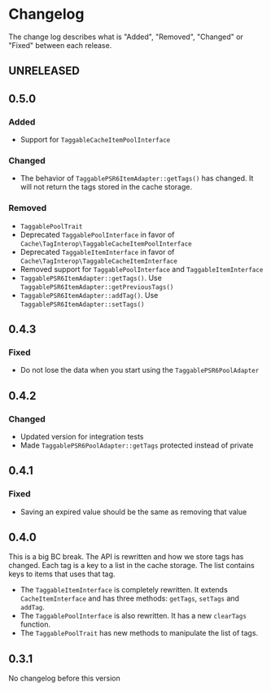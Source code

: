 # Changelog

The change log describes what is "Added", "Removed", "Changed" or "Fixed" between each release.

## UNRELEASED

## 0.5.0

### Added

* Support for `TaggableCacheItemPoolInterface`

### Changed

* The behavior of `TaggablePSR6ItemAdapter::getTags()` has changed. It will not return the tags stored in the cache storage. 

### Removed

* `TaggablePoolTrait`
* Deprecated `TaggablePoolInterface` in favor of `Cache\TagInterop\TaggableCacheItemPoolInterface`
* Deprecated `TaggableItemInterface` in favor of `Cache\TagInterop\TaggableCacheItemInterface`
* Removed support for `TaggablePoolInterface` and `TaggableItemInterface`
* `TaggablePSR6ItemAdapter::getTags()`. Use `TaggablePSR6ItemAdapter::getPreviousTags()`
* `TaggablePSR6ItemAdapter::addTag()`. Use `TaggablePSR6ItemAdapter::setTags()`

## 0.4.3

### Fixed

* Do not lose the data when you start using the `TaggablePSR6PoolAdapter`

## 0.4.2

### Changed

* Updated version for integration tests
* Made `TaggablePSR6PoolAdapter::getTags` protected instead of private

## 0.4.1

### Fixed

* Saving an expired value should be the same as removing that value

## 0.4.0

This is a big BC break. The API is rewritten and how we store tags has changed. Each tag is a key to a list in the
cache storage. The list contains keys to items that uses that tag.

* The `TaggableItemInterface` is completely rewritten. It extends `CacheItemInterface` and has three methods: `getTags`, `setTags` and `addTag`.
* The `TaggablePoolInterface` is also rewritten. It has a new `clearTags` function.
* The `TaggablePoolTrait` has new methods to manipulate the list of tags.

## 0.3.1

No changelog before this version
